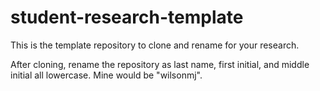 # student-research-template
This is the template repository to clone and rename for your research.

After cloning, rename the repository as last name, first initial, and middle initial all lowercase. Mine would be "wilsonmj".
